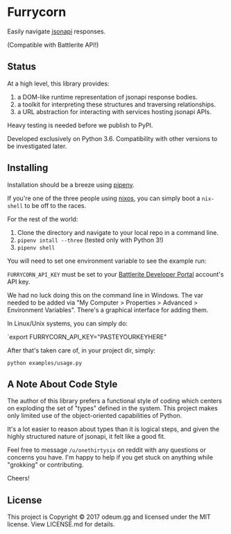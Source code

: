 # Furrycorn

Easily navigate [jsonapi](http://jsonapi.org/) responses.

(Compatible with Battlerite API!)


## Status

At a high level, this library provides:

1. a DOM-like runtime representation of jsonapi response bodies.
2. a toolkit for interpreting these structures and traversing relationships.
3. a URL abstraction for interacting with services hosting jsonapi APIs.

Heavy testing is needed before we publish to PyPI.

Developed exclusively on Python 3.6. Compatibility with other versions to be
investigated later.

## Installing

Installation should be a breeze using [pipenv](https://docs.pipenv.org/).

If you're one of the three people using [nixos](https://nixos.org), you can
simply boot a `nix-shell` to be off to the races.

For the rest of the world:

1. Clone the directory and navigate to your local repo in a command line.
2. `pipenv intall --three` (tested only with Python 3!)
3. `pipenv shell`

You will need to set one environment variable to see the example run:

`FURRYCORN_API_KEY` must be set to your [Battlerite Developer Portal](https://developer.battlerite.com) account's
API key.

We had no luck doing this on the command line in Windows. The var needed
to be added via "My Computer > Properties > Advanced > Environment Variables".
There's a graphical interface for adding them.

In Linux/Unix systems, you can simply do:

`export FURRYCORN_API_KEY="PASTEYOURKEYHERE"

After that's taken care of, in your project dir, simply:

`python examples/usage.py`


## A Note About Code Style

The author of this library prefers a functional style of coding which centers
on exploding the set of "types" defined in the system. This project makes only
limited use of the object-oriented capabilities of Python.

It's a lot easier to reason about types than it is logical steps, and given
the highly structured nature of jsonapi, it felt like a good fit.

Feel free to message `/u/onethirtysix` on reddit with any questions or concerns
you have. I'm happy to help if you get stuck on anything while "grokking" or
contributing.

Cheers!


## License

This project is Copyright © 2017 odeum.gg and licensed under the MIT license.
View LICENSE.md for details.

